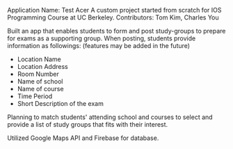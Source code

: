 Application Name: Test Acer
A custom project started from scratch for IOS Programming Course at UC Berkeley.
Contributors: Tom Kim, Charles You

Built an app that enables students to form and post study-groups to prepare for exams as a supporting group. When posting, students provide information as followings: (features may be added in the future)
  - Location Name
  - Location Address
  - Room Number
  - Name of school
  - Name of course
  - Time Period
  - Short Description of the exam

Planning to match students' attending school and courses to select and provide a list of study groups that fits with their interest.

Utilized Google Maps API and Firebase for database.
